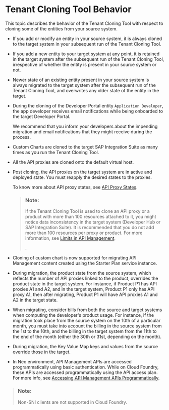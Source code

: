 <!-- copyb23c603a651e408fbaafc7c5a09ba9a5 -->

# Tenant Cloning Tool Behavior

This topic describes the behavior of the Tenant Cloning Tool with respect to cloning some of the entities from your source system.



-   If you add or modify an entity in your source system, it is always cloned to the target system in your subsequent run of the Tenant Cloning Tool.
-   If you add a new entity to your target system at any point, it is retained in the target system after the subsequent run of the Tenant Cloning Tool, irrespective of whether the entity is present in your source system or not.
-   Newer state of an existing entity present in your source system is always migrated to the target system after the subsequent run of the Tenant Cloning Tool, and overwrites any older state of the entity in the target.
-   During the cloning of the Developer Portal entity `Application Developer`, the app developer receives email notifications while being onboarded to the target Developer Portal.

    We recommend that you inform your developers about the impending migration and email notifications that they might receive during the process.

-   Custom Charts are cloned to the target SAP Integration Suite as many times as you run the Tenant Cloning Tool.
-   All the API proxies are cloned onto the default virtual host.
-   Post cloning, the API proxies on the target system are in active and deployed state. You must reapply the desired states to the proxies.

    To know more about API proxy states, see [API Proxy States](../50-Development/api-proxy-states-091cda4.md).

    > ### Note:  
    > If the Tenant Cloning Tool is used to clone an API proxy or a product with more than 100 resources attached to it, you might notice data inconsistency in the target system \(Developer Hub or SAP Integration Suite\). It is recommended that you do not add more than 100 resources per proxy or product. For more information, see [Limits in API Management](../limits-in-api-management-f70f425.md).
    > 
    > .

-   Cloning of custom chart is now supported for migrating API Management content created using the Starter Plan service instance.

-   During migration, the product state from the source system, which reflects the number of API proxies linked to the product, overrides the product state in the target system. For instance, if Product P1 has API proxies A1 and A2, and in the target system, Product P1 only has API proxy A1, then after migrating, Product P1 will have API proxies A1 and A2 in the target state.

-   When migrating, consider bills from both the source and target systems when computing the developer's product usage. For instance, if the migration took place from the source system on the 10th of a particular month, you must take into account the billing in the source system from the 1st to the 10th, and the billing in the target system from the 11th to the end of the month \(either the 30th or 31st, depending on the month\).

-   During migration, the Key Value Map keys and values from the source override those in the target.

-   In Neo environment, API Management APIs are accessed programmatically using basic authentication. While on Cloud Foundry, these APIs are accessed programmatically using the API access plan. For more info, see [Accessing API Management APIs Programmatically](../accessing-api-management-apis-programmatically-24a2c37.md).


> ### Note:  
> Non-SNI clients are not supported in Cloud Foundry.

